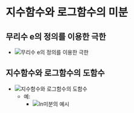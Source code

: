 # 지수함수와 로그함수의 미분
## 무리수 e의 정의를 이용한 극한
- ![](https://dthumb-phinf.pstatic.net/?src=%22https%3A%2F%2Fssl.pstatic.net%2Fimages.se2%2Fsmedit%2F2011%2F12%2F21%2Fgwg96r0yj96550.jpg%22&type=w2 "무리수 e의 정의를 이용한 극한")


## 지수함수와 로그함수의 도함수
- ![](https://samtoring.com/qstn/QST0009103.png "지수함수와 로그함수의 도함수")
  - 예:
    - ![](https://kin-phinf.pstatic.net/20180228_67/15198183673330Nlid_JPEG/%C0%CC%B9%CC%C1%F6_3.jpg?type=w620 "ln미분의 예시")      
